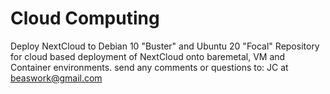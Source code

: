 # Cloud Computing
Deploy NextCloud to Debian 10 "Buster" and Ubuntu 20 "Focal"
Repository for cloud based deployment of NextCloud onto baremetal, VM and Container environments.
send any comments or questions to: JC at beaswork@gmail.com
